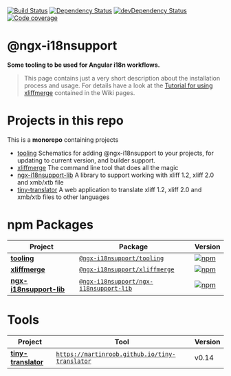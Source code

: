 [![Build Status][travis-badge]][travis-badge-url]
[![Dependency Status][david-badge]][david-badge-url]
[![devDependency Status][david-dev-badge]][david-dev-badge-url]
[![Code coverage][coverage-badge]][coverage-badge-url]

@ngx-i18nsupport
=========

**Some tooling to be used for Angular i18n workflows.**

>This page contains just a very short description about the installation process and usage.
For details have a look at the [Tutorial for using xliffmerge](https://github.com/martinroob/ngx-i18nsupport/wiki/Tutorial-for-using-xliffmerge-with-angular-cli) contained in the Wiki pages.

# Projects in this repo

This is a **monorepo** containing projects
* [tooling](projects/tooling) Schematics for adding @ngx-i18nsupport to your projects, for updating to current version, and builder support.
* [xliffmerge](projects/xliffmerge) The command line tool that does all the magic
* [ngx-i18nsupport-lib](projects/ngx-i18nsupport-lib) A library to support working with xliff 1.2, xliff 2.0 and xmb/xtb file
* [tiny-translator](projects/tiny-translator) A web application to translate xliff 1.2, xliff 2.0 and xmb/xtb files to other languages

# npm Packages

| Project | Package | Version |
|---|---|---|
**[tooling](projects/tooling)** | [`@ngx-i18nsupport/tooling`](https://npmjs.com/package/@ngx-i18nsupport/tooling) | [![npm][npm-badge-tooling]][npm-badge-url-tooling]
**[xliffmerge](projects/xliffmerge)** | [`@ngx-i18nsupport/xliffmerge`](https://npmjs.com/package/@ngx-i18nsupport/ngx-i18nsupport) | [![npm][npm-badge-xliffmerge]][npm-badge-url-xliffmerge]
**[ngx-i18nsupport-lib](projects/ngx-i18nsupport-lib)** | [`@ngx-i18nsupport/ngx-i18nsupport-lib`](https://npmjs.com/package/@ngx-i18nsupport/ngx-i18nsupport-lib) | [![npm][npm-badge-ngx-i18nsupport-lib]][npm-badge-url-ngx-i18nsupport-lib]

# Tools

| Project | Tool | Version |
|---|---|---|
**[tiny-translator](projects/tiny-translator)** | [`https://martinroob.github.io/tiny-translator`](https://martinroob.github.io/tiny-translator) | v0.14

[travis-badge]: https://travis-ci.org/martinroob/ngx-i18nsupport.svg?branch=master
[travis-badge-url]: https://travis-ci.org/martinroob/ngx-i18nsupport
[david-badge]: https://david-dm.org/martinroob/ngx-i18nsupport.svg
[david-badge-url]: https://david-dm.org/martinroob/ngx-i18nsupport
[david-dev-badge]: https://david-dm.org/martinroob/ngx-i18nsupport/dev-status.svg
[david-dev-badge-url]: https://david-dm.org/martinroob/ngx-i18nsupport?type=dev
[npm-badge-tooling]: https://badge.fury.io/js/%40ngx-i18nsupport%2Ftooling.svg
[npm-badge-url-tooling]: https://badge.fury.io/js/%40ngx-i18nsupport%2Ftooling
[npm-badge-xliffmerge]: https://badge.fury.io/js/%40ngx-i18nsupport%2Fngx-i18nsupport.svg
[npm-badge-url-xliffmerge]: https://badge.fury.io/js/%40ngx-i18nsupport%2Fngx-i18nsupport
[npm-badge-ngx-i18nsupport-lib]: https://badge.fury.io/js/%40ngx-i18nsupport%2Fngx-i18nsupport-lib.svg
[npm-badge-url-ngx-i18nsupport-lib]: https://badge.fury.io/js/%40ngx-i18nsupport%2Fngx-i18nsupport-lib
[coverage-badge]: https://coveralls.io/repos/github/martinroob/ngx-i18nsupport/badge.svg?branch=master
[coverage-badge-url]: https://coveralls.io/github/martinroob/ngx-i18nsupport
